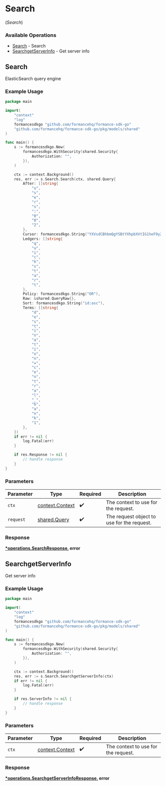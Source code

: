 # Search
(*Search*)

### Available Operations

* [Search](#search) - Search
* [SearchgetServerInfo](#searchgetserverinfo) - Get server info

## Search

ElasticSearch query engine

### Example Usage

```go
package main

import(
	"context"
	"log"
	formancesdkgo "github.com/formancehq/formance-sdk-go"
	"github.com/formancehq/formance-sdk-go/pkg/models/shared"
)

func main() {
    s := formancesdkgo.New(
        formancesdkgo.WithSecurity(shared.Security{
            Authorization: "",
        }),
    )

    ctx := context.Background()
    res, err := s.Search.Search(ctx, shared.Query{
        After: []string{
            "u",
            "s",
            "e",
            "r",
            "s",
            ":",
            "0",
            "0",
            "2",
        },
        Cursor: formancesdkgo.String("YXVsdCBhbmQgYSBtYXhpbXVtIG1heF9yZXN1bHRzLol="),
        Ledgers: []string{
            "q",
            "u",
            "i",
            "c",
            "k",
            "s",
            "t",
            "a",
            "r",
            "t",
        },
        Policy: formancesdkgo.String("OR"),
        Raw: &shared.QueryRaw{},
        Sort: formancesdkgo.String("id:asc"),
        Terms: []string{
            "d",
            "e",
            "s",
            "t",
            "i",
            "n",
            "a",
            "t",
            "i",
            "o",
            "n",
            "=",
            "c",
            "e",
            "n",
            "t",
            "r",
            "a",
            "l",
            "_",
            "b",
            "a",
            "n",
            "k",
            "1",
        },
    })
    if err != nil {
        log.Fatal(err)
    }

    if res.Response != nil {
        // handle response
    }
}
```

### Parameters

| Parameter                                             | Type                                                  | Required                                              | Description                                           |
| ----------------------------------------------------- | ----------------------------------------------------- | ----------------------------------------------------- | ----------------------------------------------------- |
| `ctx`                                                 | [context.Context](https://pkg.go.dev/context#Context) | :heavy_check_mark:                                    | The context to use for the request.                   |
| `request`                                             | [shared.Query](../../models/shared/query.md)          | :heavy_check_mark:                                    | The request object to use for the request.            |


### Response

**[*operations.SearchResponse](../../models/operations/searchresponse.md), error**


## SearchgetServerInfo

Get server info

### Example Usage

```go
package main

import(
	"context"
	"log"
	formancesdkgo "github.com/formancehq/formance-sdk-go"
	"github.com/formancehq/formance-sdk-go/pkg/models/shared"
)

func main() {
    s := formancesdkgo.New(
        formancesdkgo.WithSecurity(shared.Security{
            Authorization: "",
        }),
    )

    ctx := context.Background()
    res, err := s.Search.SearchgetServerInfo(ctx)
    if err != nil {
        log.Fatal(err)
    }

    if res.ServerInfo != nil {
        // handle response
    }
}
```

### Parameters

| Parameter                                             | Type                                                  | Required                                              | Description                                           |
| ----------------------------------------------------- | ----------------------------------------------------- | ----------------------------------------------------- | ----------------------------------------------------- |
| `ctx`                                                 | [context.Context](https://pkg.go.dev/context#Context) | :heavy_check_mark:                                    | The context to use for the request.                   |


### Response

**[*operations.SearchgetServerInfoResponse](../../models/operations/searchgetserverinforesponse.md), error**

